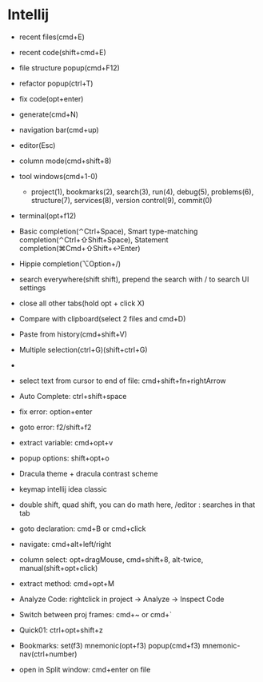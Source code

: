 # Intellij
- recent files(cmd+E)
- recent code(shift+cmd+E)
- file structure popup(cmd+F12)
- refactor popup(ctrl+T)
- fix code(opt+enter)
- generate(cmd+N)
- navigation bar(cmd+up)
- editor(Esc)
- column mode(cmd+shift+8)
- tool windows(cmd+1-0)
  - project(1), bookmarks(2), search(3), run(4), debug(5), problems(6), structure(7), services(8), version control(9), commit(0)
- terminal(opt+f12)
- Basic completion(⌃Ctrl+Space), Smart type-matching completion(⌃Ctrl+⇧Shift+Space), Statement completion(⌘Сmd+⇧Shift+↩Enter)
- Hippie completion(⌥Option+/)
- search everywhere(shift shift), prepend the search with / to search UI settings
- close all other tabs(hold opt + click X)
- Compare with clipboard(select 2 files and cmd+D)
- Paste from history(cmd+shift+V)
- Multiple selection(ctrl+G)(shift+ctrl+G)
- 



- select text from cursor to end of file: cmd+shift+fn+rightArrow

- Auto Complete: ctrl+shift+space
- fix error: option+enter
- goto error: f2/shift+f2
- extract variable: cmd+opt+v
- popup options: shift+opt+o

- Dracula theme + dracula contrast scheme
- keymap intellij idea classic
- double shift, quad shift, you can do math here, /editor : searches in that tab
- goto declaration: cmd+B or cmd+click 
- navigate: cmd+alt+left/right 
- column select: opt+dragMouse, cmd+shift+8, alt-twice, manual(shift+opt+click) 
- extract method: cmd+opt+M
- Analyze Code: rightclick in project -> Analyze -> Inspect Code
- Switch between proj frames: cmd+~ or cmd+`
- Quick01: ctrl+opt+shift+z
- Bookmarks: set(f3) mnemonic(opt+f3) popup(cmd+f3) mnemonic-nav(ctrl+number)
- open in Split window: cmd+enter on file

